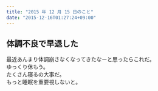 ```yaml
---
title: "2015 年 12 月 15 日のこと"
date: "2015-12-16T01:27:24+09:00"
---
```


## 体調不良で早退した

最近あんまり体調崩さなくなってきたなーと思ったらこれだ。  
ゆっくり休もう。  
たくさん寝るの大事だ。  
もっと睡眠を重要視しないと。
